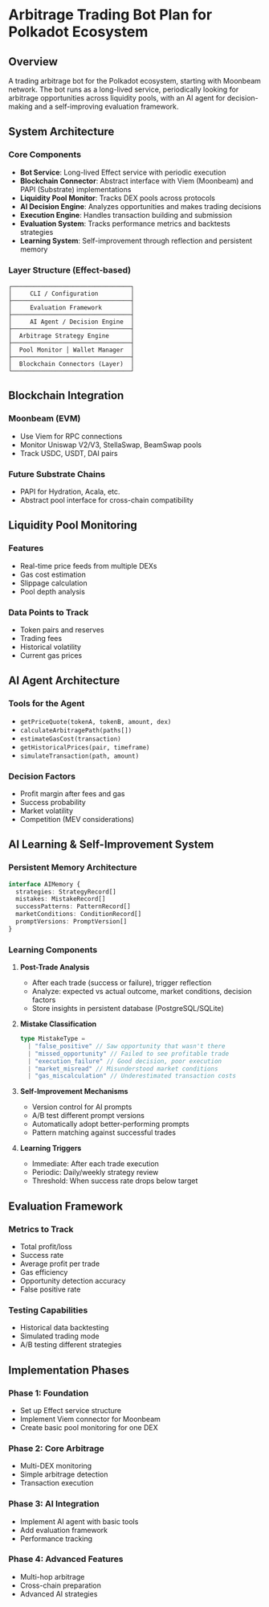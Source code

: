 # Arbitrage Trading Bot Plan for Polkadot Ecosystem

## Overview
A trading arbitrage bot for the Polkadot ecosystem, starting with Moonbeam network. The bot runs as a long-lived service, periodically looking for arbitrage opportunities across liquidity pools, with an AI agent for decision-making and a self-improving evaluation framework.

## System Architecture

### Core Components
- **Bot Service**: Long-lived Effect service with periodic execution
- **Blockchain Connector**: Abstract interface with Viem (Moonbeam) and PAPI (Substrate) implementations
- **Liquidity Pool Monitor**: Tracks DEX pools across protocols
- **AI Decision Engine**: Analyzes opportunities and makes trading decisions
- **Execution Engine**: Handles transaction building and submission
- **Evaluation System**: Tracks performance metrics and backtests strategies
- **Learning System**: Self-improvement through reflection and persistent memory

### Layer Structure (Effect-based)
```
┌─────────────────────────────────┐
│     CLI / Configuration         │
├─────────────────────────────────┤
│     Evaluation Framework        │
├─────────────────────────────────┤
│     AI Agent / Decision Engine  │
├─────────────────────────────────┤
│  Arbitrage Strategy Engine      │
├─────────────────────────────────┤
│  Pool Monitor │ Wallet Manager  │
├─────────────────────────────────┤
│  Blockchain Connectors (Layer)  │
└─────────────────────────────────┘
```

## Blockchain Integration

### Moonbeam (EVM)
- Use Viem for RPC connections
- Monitor Uniswap V2/V3, StellaSwap, BeamSwap pools
- Track USDC, USDT, DAI pairs

### Future Substrate Chains
- PAPI for Hydration, Acala, etc.
- Abstract pool interface for cross-chain compatibility

## Liquidity Pool Monitoring

### Features
- Real-time price feeds from multiple DEXs
- Gas cost estimation
- Slippage calculation
- Pool depth analysis

### Data Points to Track
- Token pairs and reserves
- Trading fees
- Historical volatility
- Current gas prices

## AI Agent Architecture

### Tools for the Agent
- `getPriceQuote(tokenA, tokenB, amount, dex)`
- `calculateArbitragePath(paths[])`
- `estimateGasCost(transaction)`
- `getHistoricalPrices(pair, timeframe)`
- `simulateTransaction(path, amount)`

### Decision Factors
- Profit margin after fees and gas
- Success probability
- Market volatility
- Competition (MEV considerations)

## AI Learning & Self-Improvement System

### Persistent Memory Architecture
```typescript
interface AIMemory {
  strategies: StrategyRecord[]
  mistakes: MistakeRecord[]
  successPatterns: PatternRecord[]
  marketConditions: ConditionRecord[]
  promptVersions: PromptVersion[]
}
```

### Learning Components

1. **Post-Trade Analysis**
   - After each trade (success or failure), trigger reflection
   - Analyze: expected vs actual outcome, market conditions, decision factors
   - Store insights in persistent database (PostgreSQL/SQLite)

2. **Mistake Classification**
   ```typescript
   type MistakeType = 
     | "false_positive" // Saw opportunity that wasn't there
     | "missed_opportunity" // Failed to see profitable trade
     | "execution_failure" // Good decision, poor execution
     | "market_misread" // Misunderstood market conditions
     | "gas_miscalculation" // Underestimated transaction costs
   ```

3. **Self-Improvement Mechanisms**
   - Version control for AI prompts
   - A/B test different prompt versions
   - Automatically adopt better-performing prompts
   - Pattern matching against successful trades

4. **Learning Triggers**
   - Immediate: After each trade execution
   - Periodic: Daily/weekly strategy review
   - Threshold: When success rate drops below target

## Evaluation Framework

### Metrics to Track
- Total profit/loss
- Success rate
- Average profit per trade
- Gas efficiency
- Opportunity detection accuracy
- False positive rate

### Testing Capabilities
- Historical data backtesting
- Simulated trading mode
- A/B testing different strategies

## Implementation Phases

### Phase 1: Foundation
- Set up Effect service structure
- Implement Viem connector for Moonbeam
- Create basic pool monitoring for one DEX

### Phase 2: Core Arbitrage
- Multi-DEX monitoring
- Simple arbitrage detection
- Transaction execution

### Phase 3: AI Integration
- Implement AI agent with basic tools
- Add evaluation framework
- Performance tracking

### Phase 4: Advanced Features
- Multi-hop arbitrage
- Cross-chain preparation
- Advanced AI strategies